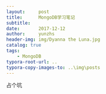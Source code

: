 ```yaml
---
layout:     post
title:      MongoDB学习笔记
subtitle:   
date:       2017-12-12
author:     yunzhs
header-img: img/Dyanna the Luna.jpg
catalog: true
tags:
    - MongoDB
typora-root-url: ..
typora-copy-images-to: ..\img\posts
---
```


占个坑


